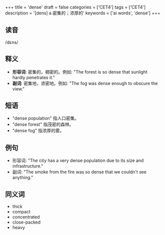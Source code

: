 +++
title = 'dense'
draft = false
categories = ['CET4']
tags = ['CET4']
description = '[dens] a.密集的；浓厚的'
keywords = ['ai words', 'dense']
+++

## 读音
/dɛns/

## 释义
- **形容词**: 密集的，稠密的。例如: "The forest is so dense that sunlight hardly penetrates it."
- **副词**: 密集地，浓密地。例如: "The fog was dense enough to obscure the view."

## 短语
- "dense population" 指人口密集。
- "dense forest" 指茂密的森林。
- "dense fog" 指浓厚的雾。

## 例句
- 形容词: "The city has a very dense population due to its size and infrastructure."
- 副词: "The smoke from the fire was so dense that we couldn't see anything."

## 同义词
- thick
- compact
- concentrated
- close-packed
- heavy
